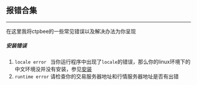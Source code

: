 ## 报错合集

---
在这里我将ctpbee的一些常见错误以及解决办法为你呈现

##### 安装错误
1. `locale error `
当你运行程序中出现了`locale`的错误，那么你的linux环境下的中文环境没并没有安装，参见[安装](install.md)
2. `runtime error`
请检查你的交易服务器地址和行情服务器地址是否有出错

